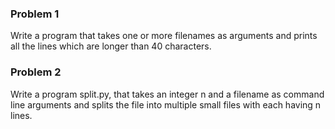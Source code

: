 ### Problem 1
Write a program that takes one or more filenames as arguments and prints all the lines which are longer than 40 characters.

### Problem 2
Write a program split.py, that takes an integer n and a filename as command line arguments and splits the file into multiple small files with each having n lines.
